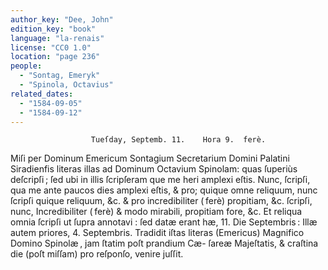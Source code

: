 ```yaml
---
author_key: "Dee, John"
edition_key: "book"
language: "la-renais"
license: "CC0 1.0"
location: "page 236"
people:
  - "Sontag, Emeryk"
  - "Spinola, Octavius"
related_dates:
  - "1584-09-05"
  - "1584-09-12"
---
```

                      Tueſday, Septemb. 11.    Hora 9.  ferè.
  Miſi per Dominum Emericum Sontagium Secretarium Domini Palatini Siradienfis  literas
illas ad Dominum Octavium Spinolam: quas ſuperiùs deſcripſi ; ſed ubi in illis ſcripſeram que
me heri amplexi eſtis.  Nunc, ſcripſi, qua me ante paucos dies amplexi eſtis, & pro; quique omne
reliquum, nunc ſcripſi quique reliquum, &c. & pro incredibiliter ( ferè) propitiam, &c. ſcripſi,
nunc, Incredibiliter ( ferè) & modo mirabili, propitiam fore, &c. Et reliqua omnia ſcripſi ut
ſupra annotavi : ſed datæ erant hæ, 11. Die Septembris : Illæ autem priores, 4. Septembris.
  Tradidit iſtas literas (Emericus) Magnifico Domino Spinolæ , jam ſtatim poſt prandium Cæ-
ſareæ Majeſtatis, & craſtina die  (poſt miſſam) pro reſponſo, venire juſſit.
